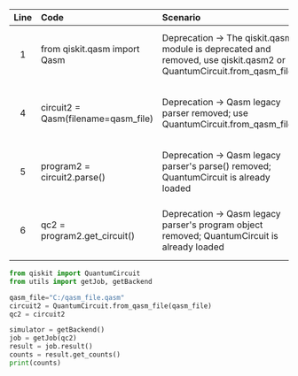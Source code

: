 | Line | Code | Scenario | Reference | Artifact | Refactoring |
| :--: | :--- | :------- | :-------: | :------- | :---------- |
| 1 | from qiskit.qasm import Qasm | Deprecation -> The qiskit.qasm module is deprecated and removed, use qiskit.qasm2 or QuantumCircuit.from_qasm_file | qrn_tax_ddbb-450ac4cb-0afb-4542-bc25-6847b387ed14 | qiskit.qasm | from qiskit import QuantumCircuit |
| 4 | circuit2 = Qasm(filename=qasm_file) | Deprecation -> Qasm legacy parser removed; use QuantumCircuit.from_qasm_file | qrn_tax_ddbb-76794fac-acfd-4420-83aa-6cfd72bcdb32 | Qasm | circuit2 = QuantumCircuit.from_qasm_file(qasm_file) |
| 5 | program2 = circuit2.parse() | Deprecation -> Qasm legacy parser's parse() removed; QuantumCircuit is already loaded | qrn_tax_ddbb-76794fac-acfd-4420-83aa-6cfd72bcdb32 | Qasm.parse | (remove entirely) |
| 6 | qc2 = program2.get_circuit() | Deprecation -> Qasm legacy parser's program object removed; QuantumCircuit is already loaded | qrn_tax_ddbb-76794fac-acfd-4420-83aa-6cfd72bcdb32 | get_circuit | qc2 = circuit2 |

```python
from qiskit import QuantumCircuit
from utils import getJob, getBackend

qasm_file="C:/qasm_file.qasm"
circuit2 = QuantumCircuit.from_qasm_file(qasm_file)
qc2 = circuit2

simulator = getBackend()
job = getJob(qc2)
result = job.result()
counts = result.get_counts()
print(counts)
```